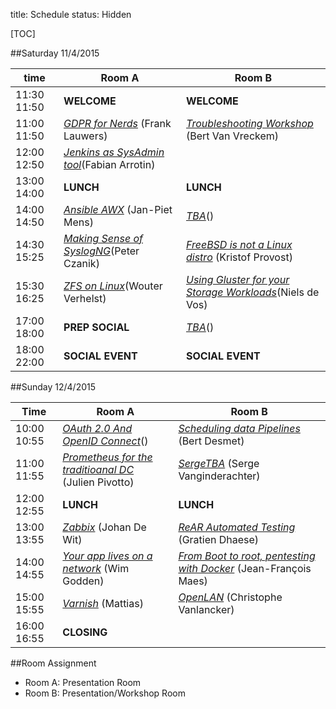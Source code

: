 title: Schedule
status: Hidden

[TOC]


##Saturday 11/4/2015

| time          | Room A                                                           | Room B                                                                         |
|---------------|------------------------------------------------------------------|--------------------------------------------------------------------------------|
|11:30 11:50    | **WELCOME**                                                      | **WELCOME**                                                                    |
|11:00 11:50    | [_GDPR for Nerds_](gdpr-for-nerds.html) (Frank Lauwers)          | [_Troubleshooting Workshop_](network-troubleshooting.html) (Bert Van Vreckem)  |
|12:00 12:50    | [_Jenkins as SysAdmin tool_](gdpr-for-nerds.html)(Fabian Arrotin)|                                                                                |
|13:00 14:00    | **LUNCH**                                                        | **LUNCH**                                                                      |
|14:00 14:50    | [_Ansible AWX_](awx.html) (Jan-Piet Mens)                        | [_TBA_](tba.html)()|
|14:30 15:25    | [_Making Sense of SyslogNG_]( syslog-ng.html)(Peter Czanik)      | [_FreeBSD is not a Linux distro_](freebsd_not_a_linux_distribution.html) (Kristof Provost)|
|15:30 16:25    | [_ZFS on Linux_](zfsonlinux.html)(Wouter Verhelst)               | [_Using Gluster for your Storage Workloads_](using_gluster_for_your_storage_workloads.html)(Niels de Vos)|
|17:00 18:00    | **PREP SOCIAL**                                                  | [_TBA_]()()                                                                     |
|18:00 22:00    | **SOCIAL EVENT**                                                 |  **SOCIAL EVENT**                                                               |


##Sunday 12/4/2015

| Time          | Room A                                                                  | Room B                                                                           |
|---------------|-------------------------------------------------------------------------|----------------------------------------------------------------------------------|
|10:00 10:55    | [_OAuth 2.0 And OpenID Connect_](.html)()                               | [_Scheduling data Pipelines_](scheduling_with_airflow.md) (Bert Desmet)          |
|11:00 11:55    | [_Prometheus for the traditioanal DC_](prometheus.html) (Julien Pivotto)| [_SergeTBA_](.html) (Serge Vanginderachter)                                      |
|12:00 12:55    | **LUNCH**                                                               | **LUNCH**                                                                        |
|13:00 13:55    | [_Zabbix_](.html) (Johan De Wit)                                        | [_ReAR Automated Testing_](rear-automated-testing.html) (Gratien Dhaese)         |
|14:00 14:55    | [_Your app lives on a network_](.html) (Wim Godden)                     | [_From Boot to root, pentesting with Docker_](pentest.html) (Jean-François Maes) |
|15:00 15:55    | [_Varnish_](varnish.html) (Mattias)                                     | [_OpenLAN_](openlanparty.html) (Christophe Vanlancker)                           |
|16:00 16:55    | **CLOSING**                                                             |                                                                                  |


##Room Assignment

- Room A: Presentation Room
- Room B: Presentation/Workshop Room
